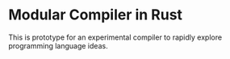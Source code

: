 # Modular Compiler in Rust

This is prototype for an experimental compiler to rapidly explore programming language ideas.


